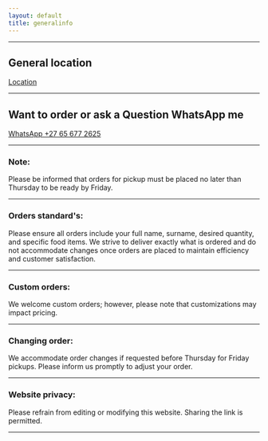 ```yaml
---
layout: default
title: generalinfo
---
```


---

## General location
[Location](https://maps.app.goo.gl/ZDsmSHXYbToehVLy6)

---

## Want to order or ask a Question WhatsApp me
[WhatsApp +27 65 677 2625](https://wa.me/27656772625/)

---

### Note:
Please be informed that orders for pickup must be placed no later than Thursday to be ready by Friday.

---

### Orders standard's:
Please ensure all orders include your full name, surname, desired quantity, and specific food items. We strive to deliver exactly what is ordered and do not accommodate changes once orders are placed to maintain efficiency and customer satisfaction.

---

### Custom orders:
We welcome custom orders; however, please note that customizations may impact pricing.

---

### Changing order:
We accommodate order changes if requested before Thursday for Friday pickups. Please inform us promptly to adjust your order.

---

### Website privacy:
Please refrain from editing or modifying this website. Sharing the link is permitted.

---
